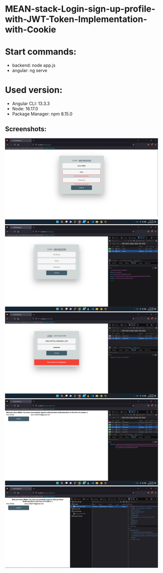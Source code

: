 # MEAN-stack-Login-sign-up-profile-with-JWT-Token-Implementation-with-Cookie

# Start commands:
 * backend: node app.js
 * angular: ng serve

# Used version:
 * Angular CLI: 13.3.3
 * Node: 16.17.0
 * Package Manager: npm 8.15.0

## Screenshots:

![Screenshot (1)](https://github.com/sonumittal/MEAN-stack-Login-sign-up-profile-with-JWT-Token-Implementation-with-Cookie/blob/master/project_images/1.png)
![Screenshot (1)](https://github.com/sonumittal/MEAN-stack-Login-sign-up-profile-with-JWT-Token-Implementation-with-Cookie/blob/master/project_images/2.png)
![Screenshot (1)](https://github.com/sonumittal/MEAN-stack-Login-sign-up-profile-with-JWT-Token-Implementation-with-Cookie/blob/master/project_images/3.png)
![Screenshot (1)](https://github.com/sonumittal/MEAN-stack-Login-sign-up-profile-with-JWT-Token-Implementation-with-Cookie/blob/master/project_images/4.png)
![Screenshot (1)](https://github.com/sonumittal/MEAN-stack-Login-sign-up-profile-with-JWT-Token-Implementation-with-Cookie/blob/master/project_images/5.png)
